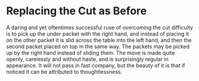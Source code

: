 # Replacing the Cut as Before

A daring and yet oftentimes successful ruse of overcoming the cut difficulty is to pick up the under packet with the right hand, and instead of placing it on the other packet it is slid across the table into the left hand, and then the second packet placed on top in the same way. The packets may be picked up by the right hand instead of sliding them. The move is made quite openly, carelessly and without haste, and is surprisingly regular in appearance. It will not pass in fast company, but the beauty of it is that if noticed it can be attributed to thoughtlessness.

